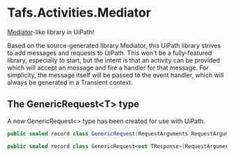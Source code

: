 # Tafs.Activities.Mediator

[Mediator](https://github.com/martinothamar/Mediator)-like library in UiPath!

Based on the source-generated library Mediator, this UiPath library strives to add messages and requests to UiPath. This won't be a fully-featured library, especially to start, but the intent is that an activity can be provided which will accept an message and fire a handler for that message. For simplicity, the message itself will be passed to the event handler, which will always be generated in a Transient context.

## The GenericRequest&lt;T&gt; type

A new GenericRequest<> type has been created for use with UiPath.

```cs
public sealed record class GenericRequest(RequestArguments RequestArguments);

public sealed record class GenericRequest<out TResponse>(RequestArguments RequestArguments);
```
